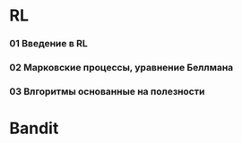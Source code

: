 # RL
### 01 Введение в RL
### 02 Марковские процессы, уравнение Беллмана
### 03 Влгоритмы основанные на полезности


# Bandit
